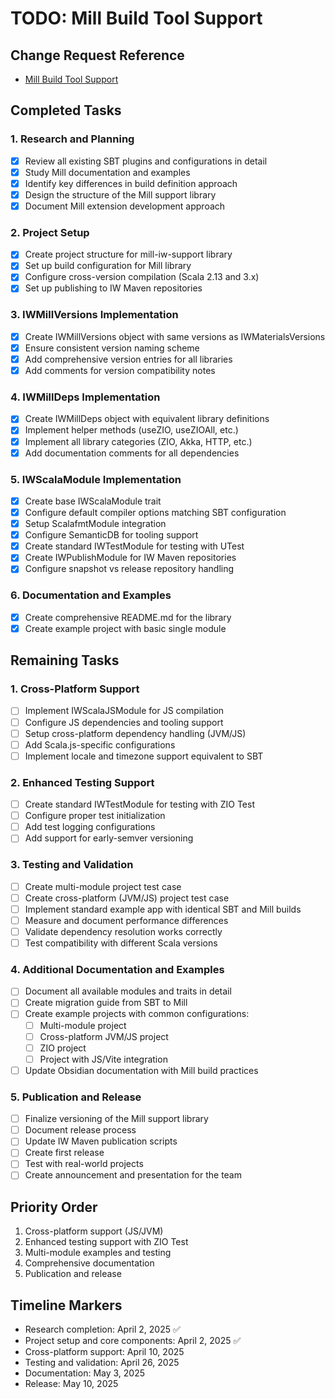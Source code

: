 # TODO: Mill Build Tool Support

## Change Request Reference
- [Mill Build Tool Support](/change-requests/202501-mill.md)

## Completed Tasks
### 1. Research and Planning
- [x] Review all existing SBT plugins and configurations in detail
- [x] Study Mill documentation and examples
- [x] Identify key differences in build definition approach
- [x] Design the structure of the Mill support library
- [x] Document Mill extension development approach

### 2. Project Setup
- [x] Create project structure for mill-iw-support library
- [x] Set up build configuration for Mill library
- [x] Configure cross-version compilation (Scala 2.13 and 3.x)
- [x] Set up publishing to IW Maven repositories

### 3. IWMillVersions Implementation
- [x] Create IWMillVersions object with same versions as IWMaterialsVersions
- [x] Ensure consistent version naming scheme
- [x] Add comprehensive version entries for all libraries
- [x] Add comments for version compatibility notes

### 4. IWMillDeps Implementation
- [x] Create IWMillDeps object with equivalent library definitions
- [x] Implement helper methods (useZIO, useZIOAll, etc.)
- [x] Implement all library categories (ZIO, Akka, HTTP, etc.)
- [x] Add documentation comments for all dependencies

### 5. IWScalaModule Implementation
- [x] Create base IWScalaModule trait
- [x] Configure default compiler options matching SBT configuration
- [x] Setup ScalafmtModule integration
- [x] Configure SemanticDB for tooling support
- [x] Create standard IWTestModule for testing with UTest
- [x] Create IWPublishModule for IW Maven repositories
- [x] Configure snapshot vs release repository handling

### 6. Documentation and Examples
- [x] Create comprehensive README.md for the library
- [x] Create example project with basic single module

## Remaining Tasks

### 1. Cross-Platform Support
- [ ] Implement IWScalaJSModule for JS compilation
- [ ] Configure JS dependencies and tooling support
- [ ] Setup cross-platform dependency handling (JVM/JS)
- [ ] Add Scala.js-specific configurations
- [ ] Implement locale and timezone support equivalent to SBT

### 2. Enhanced Testing Support
- [ ] Create standard IWTestModule for testing with ZIO Test
- [ ] Configure proper test initialization
- [ ] Add test logging configurations
- [ ] Add support for early-semver versioning

### 3. Testing and Validation
- [ ] Create multi-module project test case
- [ ] Create cross-platform (JVM/JS) project test case
- [ ] Implement standard example app with identical SBT and Mill builds
- [ ] Measure and document performance differences
- [ ] Validate dependency resolution works correctly
- [ ] Test compatibility with different Scala versions

### 4. Additional Documentation and Examples
- [ ] Document all available modules and traits in detail
- [ ] Create migration guide from SBT to Mill
- [ ] Create example projects with common configurations:
  - [ ] Multi-module project 
  - [ ] Cross-platform JVM/JS project
  - [ ] ZIO project
  - [ ] Project with JS/Vite integration
- [ ] Update Obsidian documentation with Mill build practices

### 5. Publication and Release
- [ ] Finalize versioning of the Mill support library
- [ ] Document release process
- [ ] Update IW Maven publication scripts
- [ ] Create first release
- [ ] Test with real-world projects
- [ ] Create announcement and presentation for the team

## Priority Order
1. Cross-platform support (JS/JVM)
2. Enhanced testing support with ZIO Test
3. Multi-module examples and testing
4. Comprehensive documentation
5. Publication and release

## Timeline Markers
- Research completion: April 2, 2025 ✅
- Project setup and core components: April 2, 2025 ✅
- Cross-platform support: April 10, 2025
- Testing and validation: April 26, 2025
- Documentation: May 3, 2025
- Release: May 10, 2025